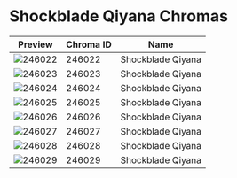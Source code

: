 # Shockblade Qiyana Chromas



| Preview | Chroma ID | Name |
|---------|-----------|------|
| ![246022](https://raw.communitydragon.org/latest/plugins/rcp-be-lol-game-data/global/default/v1/champion-chroma-images/246/246022.png) | 246022 | Shockblade Qiyana |
| ![246023](https://raw.communitydragon.org/latest/plugins/rcp-be-lol-game-data/global/default/v1/champion-chroma-images/246/246023.png) | 246023 | Shockblade Qiyana |
| ![246024](https://raw.communitydragon.org/latest/plugins/rcp-be-lol-game-data/global/default/v1/champion-chroma-images/246/246024.png) | 246024 | Shockblade Qiyana |
| ![246025](https://raw.communitydragon.org/latest/plugins/rcp-be-lol-game-data/global/default/v1/champion-chroma-images/246/246025.png) | 246025 | Shockblade Qiyana |
| ![246026](https://raw.communitydragon.org/latest/plugins/rcp-be-lol-game-data/global/default/v1/champion-chroma-images/246/246026.png) | 246026 | Shockblade Qiyana |
| ![246027](https://raw.communitydragon.org/latest/plugins/rcp-be-lol-game-data/global/default/v1/champion-chroma-images/246/246027.png) | 246027 | Shockblade Qiyana |
| ![246028](https://raw.communitydragon.org/latest/plugins/rcp-be-lol-game-data/global/default/v1/champion-chroma-images/246/246028.png) | 246028 | Shockblade Qiyana |
| ![246029](https://raw.communitydragon.org/latest/plugins/rcp-be-lol-game-data/global/default/v1/champion-chroma-images/246/246029.png) | 246029 | Shockblade Qiyana |